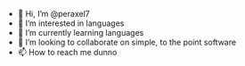 - 👋 Hi, I’m @peraxel7
- 👀 I’m interested in languages
- 🌱 I’m currently learning languages
- 💞️ I’m looking to collaborate on simple, to the point software
- 📫 How to reach me dunno

<!---
peraxel7/peraxel7 is a ✨ special ✨ repository because its `README.md` (this file) appears on your GitHub profile.
You can click the Preview link to take a look at your changes.
--->
